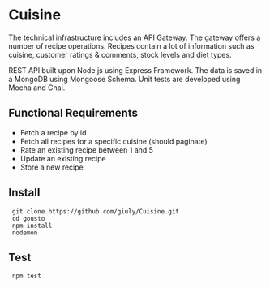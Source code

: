 # Cuisine

The technical infrastructure includes an API Gateway. The gateway offers a number of recipe operations. Recipes contain a lot of
information such as cuisine, customer ratings & comments, stock levels and diet types.

REST API built upon Node.js using Express Framework. The data is saved in a MongoDB using Mongoose Schema. Unit tests are developed using Mocha and Chai. 

## Functional Requirements

* Fetch a recipe by id
* Fetch all recipes for a specific cuisine (should paginate)
* Rate an existing recipe between 1 and 5
* Update an existing recipe
* Store a new recipe

## Install

```shell
 git clone https://github.com/giuly/Cuisine.git
 cd gousto 
 npm install
 nodemon
```
## Test

```shell
 npm test
```
